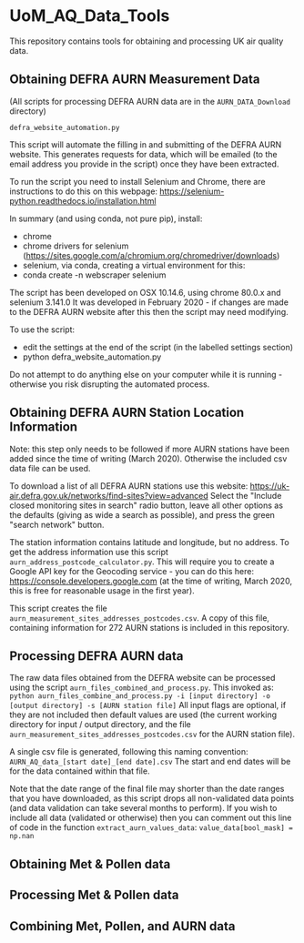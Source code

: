 # UoM_AQ_Data_Tools
This repository contains tools for obtaining and processing UK air quality data.

## Obtaining DEFRA AURN Measurement Data

(All scripts for processing DEFRA AURN data are in the `AURN_DATA_Download` directory)

`defra_website_automation.py`

This script will automate the filling in and submitting of the DEFRA AURN website. 
This generates requests for data, which will be emailed (to the email address you 
provide in the script) once they have been extracted.

To run the script you need to install Selenium and Chrome, there are instructions to do
this on this webpage: https://selenium-python.readthedocs.io/installation.html

In summary (and using conda, not pure pip), install:
- chrome
- chrome drivers for selenium (https://sites.google.com/a/chromium.org/chromedriver/downloads)
- selenium, via conda, creating a virtual environment for this:
 - conda create -n webscraper selenium

The script has been developed on OSX 10.14.6, using chrome 80.0.x and selenium 3.141.0
It was developed in February 2020 - if changes are made to the DEFRA AURN website after
this then the script may need modifying.

To use the script:
- edit the settings at the end of the script (in the labelled settings section)
- python defra_website_automation.py

Do not attempt to do anything else on your computer while it is running - otherwise you
risk disrupting the automated process.

## Obtaining DEFRA AURN Station Location Information

Note: this step only needs to be followed if more AURN stations have been added since the
time of writing (March 2020). Otherwise the included csv data file can be used. 

To download a list of all DEFRA AURN stations use this website:
https://uk-air.defra.gov.uk/networks/find-sites?view=advanced
Select the "Include closed monitoring sites in search" radio button, leave all other 
options as the defaults (giving as wide a search as possible), and press the green 
"search network" button.

The station information contains latitude and longitude, but no address. To get the address
information use this script `aurn_address_postcode_calculator.py`. This will require you
to create a Google API key for the Geocoding service - you can do this here: 
https://console.developers.google.com (at the time of writing, March 2020, this is free
for reasonable usage in the first year).

This script creates the file `aurn_measurement_sites_addresses_postcodes.csv`. A copy of
this file, containing information for 272 AURN stations is included in this repository.


## Processing DEFRA AURN data

The raw data files obtained from the DEFRA website can be processed using the script
`aurn_files_combined_and_process.py`. This invoked as:
`python aurn_files_combine_and_process.py -i [input directory] -o [output directory] -s [AURN station file]`
All input flags are optional, if they are not included then default values are used
(the current working directory for input / output directory, and the file 
`aurn_measurement_sites_addresses_postcodes.csv` for the AURN station file).

A single csv file is generated, following this naming convention:
`AURN_AQ_data_[start date]_[end date].csv`
The start and end dates will be for the data contained within that file. 

Note that the date range of the final file may shorter than the date ranges that you 
have downloaded, as this script drops all non-validated data points (and data validation 
can take several months to perform). If you wish to include all data (validated or otherwise) 
then you can comment out this line of code in the function `extract_aurn_values_data`: 
`value_data[bool_mask] = np.nan` 


## Obtaining Met & Pollen data


## Processing Met & Pollen data


## Combining Met, Pollen, and AURN data
